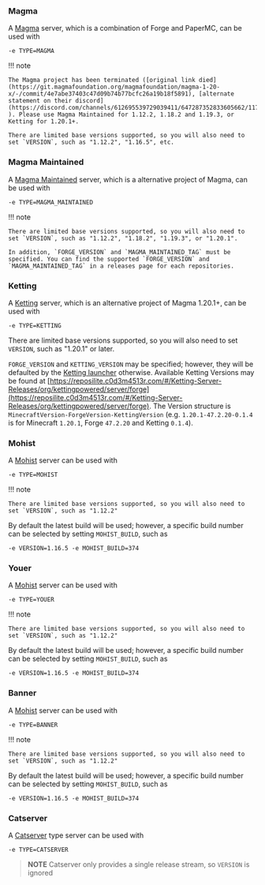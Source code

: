 

### Magma

A [Magma](https://magmafoundation.org/) server, which is a combination of Forge and PaperMC, can be used with

    -e TYPE=MAGMA

!!! note

    The Magma project has been terminated ([original link died](https://git.magmafoundation.org/magmafoundation/magma-1-20-x/-/commit/4e7abe37403c47d09b74b77bcfc26a19b18f5891), [alternate statement on their discord](https://discord.com/channels/612695539729039411/647287352833605662/1174412642962649198) ). Please use Magma Maintained for 1.12.2, 1.18.2 and 1.19.3, or Ketting for 1.20.1+.

    There are limited base versions supported, so you will also need to  set `VERSION`, such as "1.12.2", "1.16.5", etc.

### Magma Maintained
A [Magma Maintained](https://github.com/magmamaintained/) server, which is a alternative project of Magma, can be used with

    -e TYPE=MAGMA_MAINTAINED

!!! note

    There are limited base versions supported, so you will also need to set `VERSION`, such as "1.12.2", "1.18.2", "1.19.3", or "1.20.1".

    In addition, `FORGE_VERSION` and `MAGMA_MAINTAINED_TAG` must be specified. You can find the supported `FORGE_VERSION` and `MAGMA_MAINTAINED_TAG` in a releases page for each repositories.

### Ketting

A [Ketting](https://github.com/kettingpowered/Ketting-1-20-x) server, which is an alternative project of Magma 1.20.1+, can be used with

    -e TYPE=KETTING

There are limited base versions supported, so you will also need to  set `VERSION`, such as "1.20.1" or later.

`FORGE_VERSION` and `KETTING_VERSION` may be specified; however, they will be defaulted by the [Ketting launcher](https://github.com/kettingpowered/kettinglauncher) otherwise.
Available Ketting Versions may be found at [https://reposilite.c0d3m4513r.com/#/Ketting-Server-Releases/org/kettingpowered/server/forge](https://reposilite.c0d3m4513r.com/#/Ketting-Server-Releases/org/kettingpowered/server/forge).
The Version structure is `MinecraftVersion-ForgeVersion-KettingVersion` (e.g. `1.20.1-47.2.20-0.1.4` is for Minecraft `1.20.1`, Forge `47.2.20` and Ketting `0.1.4`).

### Mohist

A [Mohist](https://github.com/MohistMC/Mohist) server can be used with

    -e TYPE=MOHIST

!!! note

    There are limited base versions supported, so you will also need to  set `VERSION`, such as "1.12.2"

By default the latest build will be used; however, a specific build number can be selected by setting `MOHIST_BUILD`, such as

    -e VERSION=1.16.5 -e MOHIST_BUILD=374

### Youer

A [Mohist](https://github.com/MohistMC/Youer) server can be used with

    -e TYPE=YOUER

!!! note

    There are limited base versions supported, so you will also need to  set `VERSION`, such as "1.12.2"

By default the latest build will be used; however, a specific build number can be selected by setting `MOHIST_BUILD`, such as

    -e VERSION=1.16.5 -e MOHIST_BUILD=374

### Banner

A [Mohist](https://github.com/MohistMC/Banner) server can be used with

    -e TYPE=BANNER

!!! note

    There are limited base versions supported, so you will also need to  set `VERSION`, such as "1.12.2"

By default the latest build will be used; however, a specific build number can be selected by setting `MOHIST_BUILD`, such as

    -e VERSION=1.16.5 -e MOHIST_BUILD=374

### Catserver

A [Catserver](http://catserver.moe/) type server can be used with

    -e TYPE=CATSERVER

> **NOTE** Catserver only provides a single release stream, so `VERSION` is ignored
